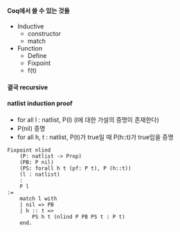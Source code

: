 #### Coq에서 쓸 수 있는 것들

* Inductive
    * constructor
    * match
* Function
    * Define
    * Fixpoint
    * f(t)
    
#### 결국 recursive

#### natlist induction proof

* for all l : natlist, P(l) (l에 대한 가설의 증명이 존재한다)
* P(nil) 증명
* for all h, t :  natlist, P(t)가 true일 때 P(h::t)가 true임을 증명


```
Fixpoint nlind
    (P: natlist -> Prop)
    (PB: P nil)
    (PS: forall h t (pf: P t), P (h::t))
    (l : natlist)
    :
    P l
:=
    match l with
    | nil => PB
    | h :: t =>
        PS h t (nlind P PB PS t : P t)
    end.
```
